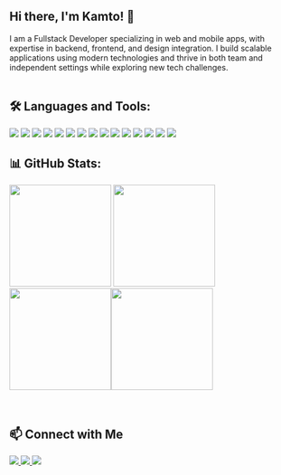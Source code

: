 ## Hi there, I'm Kamto! 👋
I am a Fullstack Developer specializing in web and mobile apps, with expertise in backend, frontend, and design integration. I build scalable applications using modern technologies and thrive in both team and independent settings while exploring new tech challenges.
<br>
<br>

## 🛠 Languages and Tools:
<span>
    <img src="https://img.shields.io/badge/HTML-E34F26?style=for-the-badge&logo=html5&logoColor=white">
    <img src="https://img.shields.io/badge/CSS-1572B6?style=for-the-badge&logo=css3&logoColor=white">
    <img src="https://img.shields.io/badge/JavaScript-F7DF1E?style=for-the-badge&logo=javascript&logoColor=black">
    <img src="https://img.shields.io/badge/Bootstrap-563D7C?style=for-the-badge&logo=bootstrap&logoColor=white">
    <img src="https://img.shields.io/badge/TailwindCSS-38B2AC?style=for-the-badge&logo=tailwind-css&logoColor=white">
    <img src="https://img.shields.io/badge/Vue.js-35495E?style=for-the-badge&logo=vue.js&logoColor=4FC08D">
    <img src="https://img.shields.io/badge/React-61DAFB?style=for-the-badge&logo=react&logoColor=black">
    <img src="https://img.shields.io/badge/PHP-777BB4?style=for-the-badge&logo=php&logoColor=white">
    <img src="https://img.shields.io/badge/Laravel-FF2D20?style=for-the-badge&logo=laravel&logoColor=white">
    <img src="https://img.shields.io/badge/Node.js-339933?style=for-the-badge&logo=node.js&logoColor=white">
    <img src="https://img.shields.io/badge/Express.js-000000?style=for-the-badge&logo=express&logoColor=white">
    <img src="https://img.shields.io/badge/Dart-0175C2?style=for-the-badge&logo=dart&logoColor=white">
    <img src="https://img.shields.io/badge/Flutter-02569B?style=for-the-badge&logo=flutter&logoColor=white">
    <img src="https://img.shields.io/badge/MySQL-4479A1?style=for-the-badge&logo=mysql&logoColor=white">
    <img src="https://img.shields.io/badge/MongoDB-47A248?style=for-the-badge&logo=mongodb&logoColor=white">
</span>

## 📊 GitHub Stats:
<span>
     <img src="https://github-profile-summary-cards.vercel.app/api/cards/stats?username=kamto-s&theme=radical" height="180">
   <img src="https://github-readme-stats.vercel.app/api/top-langs/?username=kamto-s&layout=compact&theme=shadow_green" height="180">
</span>
<br>
<div style="display: flex; align-items: center;">
    <img src="https://github-profile-summary-cards.vercel.app/api/cards/stats?username=kamto-s&theme=radical" height="180">
   <img src="https://github-readme-stats.vercel.app/api/top-langs/?username=kamto-s&layout=compact&theme=shadow_green" height="180">
</div>
<br>
<br>

## 📫 Connect with Me
<p>
  <a href="mailto:kamto.076s@gmail.com">
    <img src="https://img.shields.io/badge/Email-D14836?style=for-the-badge&logo=gmail&logoColor=white">
  </a>
    
  <a href="https://www.linkedin.com/in/kamto-s/" target="_blank">
    <img src="https://img.shields.io/badge/LinkedIn-0077B5?style=for-the-badge&logo=linkedin&logoColor=white">
  </a>
  
  <a href="https://kamto.vercel.app/" target="_blank">
    <img src="https://img.shields.io/badge/Website-000000?style=for-the-badge&logo=About.me&logoColor=white">
  </a>
</p>

